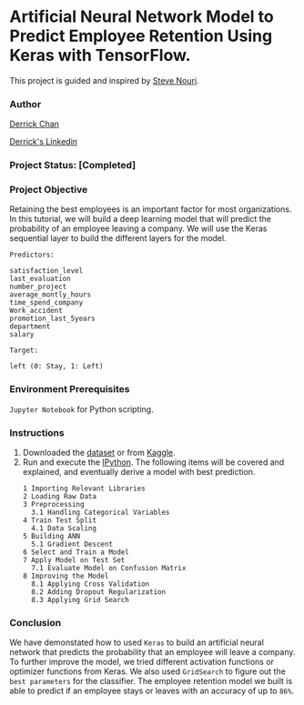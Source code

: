 # Artificial Neural Network Model to Predict Employee Retention Using Keras with TensorFlow.
This project is guided and inspired by [Steve Nouri](https://www.linkedin.com/in/stevenouri/). 

### Author
[Derrick Chan](https://github.com/zhenyu92)

[Derrick's Linkedin](https://www.linkedin.com/in/zychan/)

### Project Status: [Completed]

### Project Objective
Retaining the best employees is an important factor for most organizations.
In this tutorial, we will build a deep learning model that will predict the probability of an employee leaving a company.
We will use the Keras sequential layer to build the different layers for the model.

`Predictors:`
```
satisfaction_level
last_evaluation
number_project
average_montly_hours
time_spend_company
Work_accident
promotion_last_5years
department
salary
```

`Target:`
```
left (0: Stay, 1: Left)
```

### Environment Prerequisites
`Jupyter Notebook` for Python scripting.

### Instructions
1. Downloaded the [dataset](https://github.com/zhenyu92/Deep_Learning_Employee_Retention/blob/master/HR_comma_sep.csv) or from [Kaggle](https://www.kaggle.com/liujiaqi/hr-comma-sepcsv).
2. Run and execute the [IPython](https://github.com/zhenyu92/Deep_Learning_Employee_Retention/blob/master/Deep%20Learning%20on%20Employee%20Retention%20Prediction.ipynb).
    The following items will be covered and explained, and eventually derive a model with best prediction.
    ```
    1 Importing Relevant Libraries
    2 Loading Raw Data
    3 Preprocessing
      3.1 Handling Categorical Variables
    4 Train Test Split
      4.1 Data Scaling
    5 Building ANN
      5.1 Gradient Descent
    6 Select and Train a Model
    7 Apply Model on Test Set
      7.1 Evaluate Model on Confusion Matrix
    8 Improving the Model
      8.1 Applying Cross Validation
      8.2 Adding Dropout Regularization
      8.3 Applying Grid Search
    ```   
    
### Conclusion
We have demonstated how to used `Keras` to build an artificial neural network that predicts the probability that an employee will leave a company. 
To further improve the model, we tried different activation functions or optimizer functions from Keras.
We also used `GridSearch` to figure out the `best parameters` for the classifier. 
The employee retention model we built is able to predict if an employee stays or leaves with an accuracy of up to `86%`.
